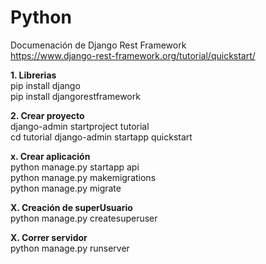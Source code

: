 # Python
Documenación de Django Rest Framework  
https://www.django-rest-framework.org/tutorial/quickstart/  

**1. Librerias**  
pip install django  
pip install djangorestframework  

**2. Crear proyecto**  
django-admin startproject tutorial  
cd tutorial
django-admin startapp quickstart  





**x. Crear aplicación**  
python manage.py startapp api  
python manage.py makemigrations  
python manage.py migrate  

**X. Creación de superUsuario**  
python manage.py createsuperuser 

**X. Correr servidor**  
python manage.py runserver
